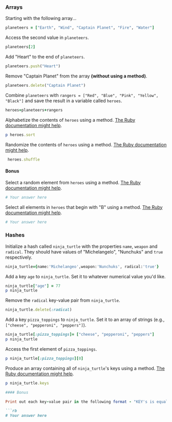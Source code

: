 ### Arrays

Starting with the following array...

```rb
planeteers = ["Earth", "Wind", "Captain Planet", "Fire", "Water"]
```

Access the second value in `planeteers`.

```rb
planeteers[2]
```

Add "Heart" to the end of `planeteers`.

```rb
planeteers.push("Heart")
```

Remove "Captain Planet" from the array **(without using a method)**.

```rb
planeteers.delete("Captain Planet")
```

Combine `planeteers` with `rangers = ["Red", "Blue", "Pink", "Yellow", "Black"]` and save the result in a variable called `heroes`.

```rb
heroes=planeteers+rangers
```

Alphabetize the contents of `heroes` using a method. [The Ruby documentation might help](http://ruby-doc.org/core-2.6.1/Array.html).

```rb
p heroes.sort
```

Randomize the contents of `heroes` using a method. [The Ruby documentation might help](http://ruby-doc.org/core-2.6.1/Array.html).

```rb
 heroes.shuffle
```

#### Bonus

Select a random element from `heroes` using a method. [The Ruby documentation might help](http://ruby-doc.org/core-2.6.1/Array.html).

```rb
# Your answer here
```

Select all elements in `heroes` that begin with "B" using a method. [The Ruby documentation might help](http://ruby-doc.org/core-2.6.1/Array.html).

```rb
# Your answer here
```

### Hashes

Initialize a hash called `ninja_turtle` with the properties `name`, `weapon` and `radical`. They should have values of "Michelangelo", "Nunchuks" and `true` respectively.

```rb
ninja_turtle={name:'Michelangeo',weapon:'Nunchuks', radical:'true'}
```

Add a key `age` to `ninja_turtle`. Set it to whatever numerical value you'd like.

```rb
ninja_turtle["age"] = 77
p ninja_turtle
```

Remove the `radical` key-value pair from `ninja_turtle`.

```rb
ninja_turtle.delete(:radical)
```

Add a key `pizza_toppings` to `ninja_turtle`. Set it to an array of strings (e.g., `["cheese", "pepperoni", "peppers"]`).

```rb
ninja_turtle[:pizza_toppings]= ["cheese", "pepperoni", "peppers"]
p ninja_turtle
```

Access the first element of `pizza_toppings`.

```rb
p ninja_turtle[:pizza_toppings][0]
```

Produce an array containing all of `ninja_turtle`'s keys using a method. [The Ruby documentation might help](http://ruby-doc.org/core-1.9.3/Hash.html).

```rb
p ninja_turtle.keys

#### Bonus

Print out each key-value pair in the following format - "KEY's is equal to VALUE" -- using a method. [The Ruby documentation might help](http://ruby-doc.org/core-1.9.3/Hash.html).

```rb
# Your answer here
```
